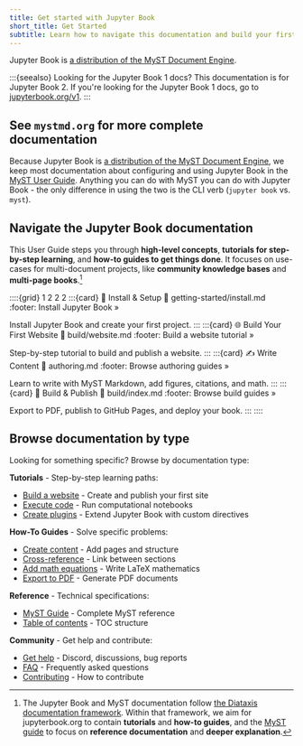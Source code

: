 ```yaml
---
title: Get started with Jupyter Book
short_title: Get Started
subtitle: Learn how to navigate this documentation and build your first book.
---
```


Jupyter Book is [a distribution of the MyST Document Engine](https://mystmd.org).

:::{seealso} Looking for the Jupyter Book 1 docs?
This documentation is for Jupyter Book 2. If you're looking for the Jupyter Book 1 docs, go to [jupyterbook.org/v1](https://jupyterbook.org).
:::

## See `mystmd.org` for more complete documentation

Because Jupyter Book is [a distribution of the MyST Document Engine](./community/ecosystem.md), we keep most documentation about configuring and using Jupyter Book in the [MyST User Guide](https://mystmd.org/guide). Anything you can do with MyST you can do with Jupyter Book - the only difference in using the two is the CLI verb (`jupyter book` vs. `myst`).

## Navigate the Jupyter Book documentation

This User Guide steps you through **high-level concepts**, **tutorials for step-by-step learning**, and **how-to guides to get things done**. It focuses on use-cases for multi-document projects, like **community knowledge bases** and **multi-page books**.[^diataxis]

[^diataxis]: The Jupyter Book and MyST documentation follow [the Diataxis documentation framework](https://diataxis.fr). Within that framework, we aim for jupyterbook.org to contain **tutorials** and **how-to guides**, and the [MyST guide](xref:guide) to focus on **reference documentation** and **deeper explanation**.


::::{grid} 1 2 2 2
:::{card} 🚀 Install & Setup
:link: getting-started/install.md
:footer: Install Jupyter Book »

Install Jupyter Book and create your first project.
:::
:::{card} 🌐 Build Your First Website
:link: build/website.md
:footer: Build a website tutorial »

Step-by-step tutorial to build and publish a website.
:::
:::{card} ✍️ Write Content
:link: authoring.md
:footer: Browse authoring guides »

Learn to write with MyST Markdown, add figures, citations, and math.
:::
:::{card} 🔧 Build & Publish
:link: build/index.md
:footer: Browse build guides »

Export to PDF, publish to GitHub Pages, and deploy your book.
:::
::::

## Browse documentation by type

Looking for something specific? Browse by documentation type:

**Tutorials** - Step-by-step learning paths:
- [Build a website](./build/website.md) - Create and publish your first site
- [Execute code](./execution/execution.md) - Run computational notebooks
- [Create plugins](./plugins/plugins.md) - Extend Jupyter Book with custom directives

**How-To Guides** - Solve specific problems:
- [Create content](./getting-started/create-content.md) - Add pages and structure
- [Cross-reference](./getting-started/cross-reference.md) - Link between sections
- [Add math equations](./authoring/math.md) - Write LaTeX mathematics
- [Export to PDF](./getting-started/export-pdfs.md) - Generate PDF documents

**Reference** - Technical specifications:
- [MyST Guide](https://mystmd.org/guide) - Complete MyST reference
- [Table of contents](./authoring/table-of-contents.md) - TOC structure

**Community** - Get help and contribute:
- [Get help](./community/help.md) - Discord, discussions, bug reports
- [FAQ](./resources/faq.md) - Frequently asked questions
- [Contributing](./contribute.md) - How to contribute
